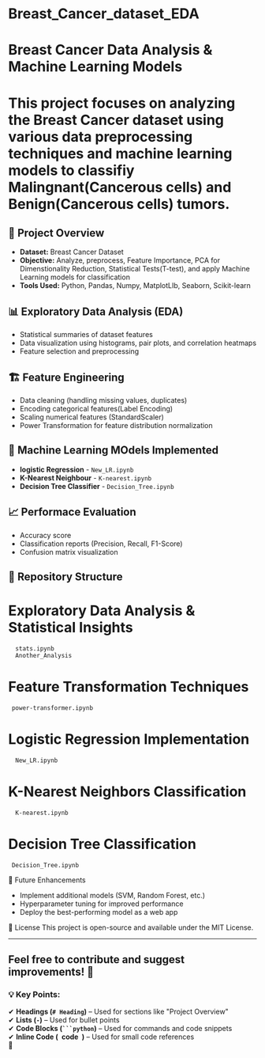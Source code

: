 # Breast_Cancer_dataset_EDA
# Breast Cancer Data Analysis & Machine Learning Models
# This project focuses on analyzing the Breast Cancer dataset using various data preprocessing techniques and machine learning models to classifiy Malingnant(Cancerous cells) and Benign(Cancerous cells) tumors.

## 📌 Project Overview 
  - **Dataset:** Breast Cancer Dataset
  - **Objective:** Analyze, preprocess, Feature Importance, PCA for Dimenstionality Reduction, 
                   Statistical Tests(T-test), and apply Machine Learning models for classification
  - **Tools Used:** Python, Pandas, Numpy, MatplotLIb, Seaborn, Scikit-learn

 ## 📊 Exploratory Data Analysis (EDA)
  - Statistical summaries of dataset features
  - Data visualization using histograms, pair plots, and correlation heatmaps
  - Feature selection and preprocessing

 ## 🏗️ Feature Engineering 
  - Data cleaning (handling missing values, duplicates)
  - Encoding categorical features(Label Encoding)
  - Scaling numerical features (StandardScaler)
  - Power Transformation for feature distribution normalization

 ## 🤖 Machine Learning MOdels Implemented 
  - **logistic Regression** - `New_LR.ipynb`
  - **K-Nearest Neighbour** - `K-nearest.ipynb`
  - **Decision Tree Classifier** - `Decision_Tree.ipynb`

 ## 📈 Performace Evaluation 
  - Accuracy score
  - Classification reports (Precision, Recall, F1-Score)
  - Confusion matrix visualization

 ## 📂 Repository Structure
   # Exploratory Data Analysis & Statistical Insights  
      stats.ipynb 
      Another_Analysis 
  # Feature Transformation Techniques 
     power-transformer.ipynb
  # Logistic Regression Implementation 
      New_LR.ipynb
  # K-Nearest Neighbors Classification
      K-nearest.ipynb
  # Decision Tree Classification 
     Decision_Tree.ipynb

  📌 Future Enhancements
  - Implement additional models (SVM, Random Forest, etc.)
  - Hyperparameter tuning for improved performance
  - Deploy the best-performing model as a web app
  
  📜 License
      This project is open-source and available under the MIT License.


---
## Feel free to contribute and suggest improvements! 🚀
### **💡 Key Points:**  
✔ **Headings (`# Heading`)** – Used for sections like "Project Overview"  
✔ **Lists (`-`)** – Used for bullet points  
✔ **Code Blocks (` ```python `)** – Used for commands and code snippets  
✔ **Inline Code (` `code` `)** – Used for small code references  
🚀

